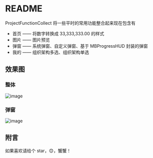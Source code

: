 # README

ProjectFunctionCollect 将一些平时的常用功能整合起来现在包含有

* 首页 —— 将数字转换成 33,333,333.00 的样式 
* 图片 —— 图片预览 
* 弹窗 —— 系统弹窗、自定义弹窗、基于 MBProgressHUD 封装的弹窗 
* 我的 —— 组织架构多选、组织架构单选


## 效果图
### 整体
![image](https://github.com/zhanghaifeng1234565/ProjectFunctionCollect/raw/master/整体.gif)

### 弹窗
![image](https://github.com/zhanghaifeng1234565/ProjectFunctionCollect/raw/master/弹窗.gif)


## 附言

如果喜欢请给个 star，😊，蟹蟹！
